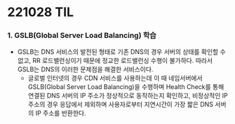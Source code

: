 # 221028 TIL
### 1. GSLB(Global Server Load Balancing) 학습
* GSLB는 DNS 서비스의 발전된 형태로 기존 DNS의 경우 서버의 상태를 확인할 수 없고, RR 로드밸런싱이기 때문에 정교한 로드밸런싱 수행이 불가하다. 따라서 GSLB는 DNS의 이러한 문제점을 해결한 서비스이다.
    * 글로벌 인터넷의 경우 CDN 서비스를 사용하는데 이 때 네임서버에서 GSLB(Global Server Load Balancing)을 수행하며 Health Check를 통해 연결된 DNS 서버의 IP 주소가 정상적으로 동작하는지 확인하고, 비정상적인 IP 주소의 경우 응답에서 제외하며 사용자로부터 지연시간이 가장 짧은 DNS 서버의 IP 주소를 반환한다.